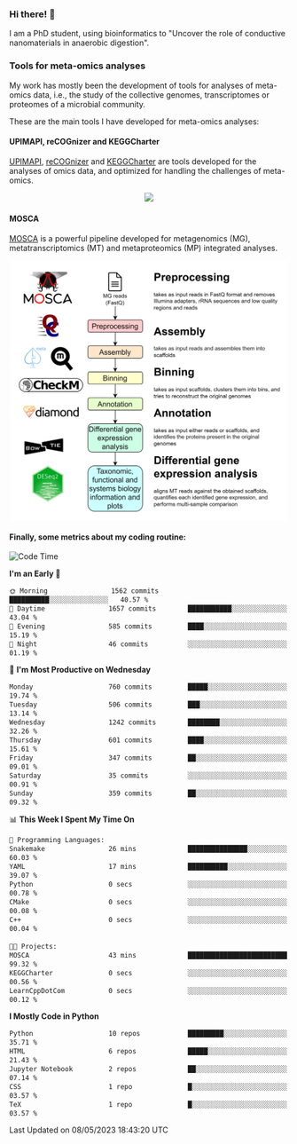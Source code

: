 ### Hi there! 👋

I am a PhD student, using bioinformatics to "Uncover the role of conductive nanomaterials in anaerobic digestion".

### Tools for meta-omics analyses

My work has mostly been the development of tools for analyses of meta-omics data, i.e., the study of the collective genomes, transcriptomes or proteomes of a microbial community.

These are the main tools I have developed for meta-omics analyses:

#### UPIMAPI, reCOGnizer and KEGGCharter

[UPIMAPI](https://github.com/iquasere/UPIMAPI), [reCOGnizer](https://github.com/iquasere/reCOGnizer) and [KEGGCharter](https://github.com/iquasere/KEGGCharter) are tools developed for the analyses of omics data, and optimized for handling the challenges of meta-omics.

<p align="center">
    <img src="assets/annotation_paper.png">
</p>

#### MOSCA

[MOSCA](https://github.com/iquasere/MOSCA) is a powerful pipeline developed for metagenomics (MG), metatranscriptomics (MT) and metaproteomics (MP) integrated analyses.

<p align="center">
    <img src="assets/mosca_workflow.png" align="center" width="700">
</p>


#### Finally, some metrics about my coding routine:

<!--START_SECTION:waka-->
![Code Time](http://img.shields.io/badge/Code%20Time-563%20hrs%205%20mins-blue)

**I'm an Early 🐤** 

```text
🌞 Morning                1562 commits        ██████████░░░░░░░░░░░░░░░   40.57 % 
🌆 Daytime                1657 commits        ███████████░░░░░░░░░░░░░░   43.04 % 
🌃 Evening                585 commits         ████░░░░░░░░░░░░░░░░░░░░░   15.19 % 
🌙 Night                  46 commits          ░░░░░░░░░░░░░░░░░░░░░░░░░   01.19 % 
```
📅 **I'm Most Productive on Wednesday** 

```text
Monday                   760 commits         █████░░░░░░░░░░░░░░░░░░░░   19.74 % 
Tuesday                  506 commits         ███░░░░░░░░░░░░░░░░░░░░░░   13.14 % 
Wednesday                1242 commits        ████████░░░░░░░░░░░░░░░░░   32.26 % 
Thursday                 601 commits         ████░░░░░░░░░░░░░░░░░░░░░   15.61 % 
Friday                   347 commits         ██░░░░░░░░░░░░░░░░░░░░░░░   09.01 % 
Saturday                 35 commits          ░░░░░░░░░░░░░░░░░░░░░░░░░   00.91 % 
Sunday                   359 commits         ██░░░░░░░░░░░░░░░░░░░░░░░   09.32 % 
```


📊 **This Week I Spent My Time On** 

```text
💬 Programming Languages: 
Snakemake                26 mins             ███████████████░░░░░░░░░░   60.03 % 
YAML                     17 mins             ██████████░░░░░░░░░░░░░░░   39.07 % 
Python                   0 secs              ░░░░░░░░░░░░░░░░░░░░░░░░░   00.78 % 
CMake                    0 secs              ░░░░░░░░░░░░░░░░░░░░░░░░░   00.08 % 
C++                      0 secs              ░░░░░░░░░░░░░░░░░░░░░░░░░   00.04 % 

🐱‍💻 Projects: 
MOSCA                    43 mins             █████████████████████████   99.32 % 
KEGGCharter              0 secs              ░░░░░░░░░░░░░░░░░░░░░░░░░   00.56 % 
LearnCppDotCom           0 secs              ░░░░░░░░░░░░░░░░░░░░░░░░░   00.12 % 
```

**I Mostly Code in Python** 

```text
Python                   10 repos            █████████░░░░░░░░░░░░░░░░   35.71 % 
HTML                     6 repos             █████░░░░░░░░░░░░░░░░░░░░   21.43 % 
Jupyter Notebook         2 repos             ██░░░░░░░░░░░░░░░░░░░░░░░   07.14 % 
CSS                      1 repo              █░░░░░░░░░░░░░░░░░░░░░░░░   03.57 % 
TeX                      1 repo              █░░░░░░░░░░░░░░░░░░░░░░░░   03.57 % 
```




 Last Updated on 08/05/2023 18:43:20 UTC
<!--END_SECTION:waka-->
